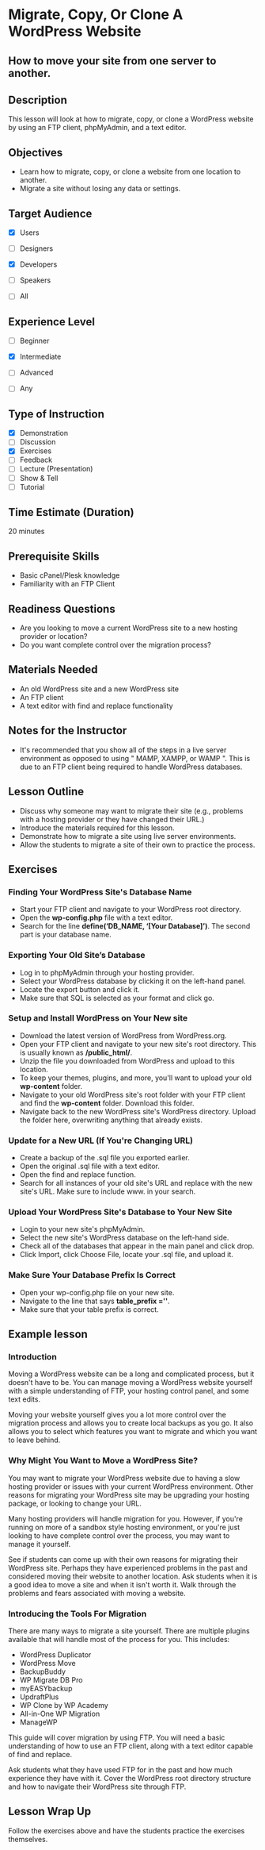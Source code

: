 # Migrate, Copy, Or Clone A WordPress Website

## How to move your site from one server to another.

## Description
  This lesson will look at how to migrate, copy, or clone a WordPress website by using an FTP client, phpMyAdmin, and a text editor.

## Objectives

  *   Learn how to migrate, copy, or clone a website from one location to another.
  *   Migrate a site without losing any data or settings.

## Target Audience
* [x] Users
* [ ] Designers
* [x] Developers
* [ ] Speakers
* [ ] All


## Experience Level

* [ ] Beginner
* [x] Intermediate
* [ ] Advanced
* [ ] Any


## Type of Instruction

* [x] Demonstration
* [ ] Discussion
* [x] Exercises
* [ ] Feedback
* [ ] Lecture (Presentation)
* [ ] Show & Tell
* [ ] Tutorial

## Time Estimate (Duration)

  20 minutes

## Prerequisite Skills

*   Basic cPanel/Plesk knowledge
*   Familiarity with an FTP Client

## Readiness Questions

*   Are you looking to move a current WordPress site to a new hosting provider or location?
*   Do you want complete control over the migration process?

## Materials Needed

  * An old WordPress site and a new WordPress site
  * An FTP client
  * A text editor with find and replace functionality

## Notes for the Instructor

*   It's recommended that you show all of the steps in a live server environment as opposed to using " MAMP, XAMPP, or WAMP ". This is due to an FTP client being required to handle WordPress databases.

## Lesson Outline

  * Discuss why someone may want to migrate their site (e.g., problems with a hosting provider or they have changed their URL.)
  * Introduce the materials required for this lesson.
  * Demonstrate how to migrate a site using live server environments.
  * Allow the students to migrate a site of their own to practice the process.

## Exercises

### Finding Your WordPress Site's Database Name
*   Start your FTP client and navigate to your WordPress root directory.
*   Open the **wp-config.php** file with a text editor.
*   Search for the line **define(‘DB_NAME, ‘[Your Database]’)**. The second part is your database name.

### Exporting Your Old Site’s Database
* Log in to phpMyAdmin through your hosting provider.
* Select your WordPress database by clicking it on the left-hand panel.
* Locate the export button and click it.
* Make sure that SQL is selected as your format and click go.

### Setup and Install WordPress on Your New site
* Download the latest version of WordPress from WordPress.org.
* Open your FTP client and navigate to your new site's root directory. This is usually known as **/public_html/**.
* Unzip the file you downloaded from WordPress and upload to this location.
* To keep your themes, plugins, and more, you'll want to upload your old **wp-content** folder.
* Navigate to your old WordPress site's root folder with your FTP client and find the **wp-content** folder. Download this folder.
* Navigate back to the new WordPress site's WordPress directory. Upload the folder here, overwriting anything that already exists.

### Update for a New URL (If You're Changing URL)
* Create a backup of the .sql file you exported earlier.
* Open the original .sql file with a text editor.
* Open the find and replace function.
* Search for all instances of your old site's URL and replace with the new site's URL. Make sure to include www. in your search.

### Upload Your WordPress Site's Database to Your New Site
* Login to your new site's phpMyAdmin.
* Select the new site's WordPress database on the left-hand side.
* Check all of the databases that appear in the main panel and click drop.
* Click Import, click Choose File, locate your .sql file, and upload it.

### Make Sure Your Database Prefix Is Correct
* Open your wp-config.php file on your new site.
* Navigate to the line that says **table_prefix =''**.
* Make sure that your table prefix is correct.

## Example lesson

### Introduction
Moving a WordPress website can be a long and complicated process, but it doesn't have to be. You can manage moving a WordPress website yourself with a simple understanding of FTP, your hosting control panel, and some text edits.

Moving your website yourself gives you a lot more control over the migration process and allows you to create local backups as you go. It also allows you to select which features you want to migrate and which you want to leave behind.


### Why Might You Want to Move a WordPress Site?
You may want to migrate your WordPress website due to having a slow hosting provider or issues with your current WordPress environment. Other reasons for migrating your WordPress site may be upgrading your hosting package, or looking to change your URL.

Many hosting providers will handle migration for you. However, if you're running on more of a sandbox style hosting environment, or you're just looking to have complete control over the process, you may want to manage it yourself.

See if students can come up with their own reasons for migrating their WordPress site. Perhaps they have experienced problems in the past and considered moving their website to another location. Ask students when it is a good idea to move a site and when it isn't worth it. Walk through the problems and fears associated with moving a website.

### Introducing the Tools For Migration

There are many ways to migrate a site yourself. There are multiple plugins available that will handle most of the process for you. This includes:

*   WordPress Duplicator
*   WordPress Move
*   BackupBuddy
*   WP Migrate DB Pro
*   myEASYbackup
*   UpdraftPlus
*   WP Clone by WP Academy
*   All-in-One WP Migration
*   ManageWP

This guide will cover migration by using FTP. You will need a basic understanding of how to use an FTP client, along with a text editor capable of find and replace.

Ask students what they have used FTP for in the past and how much experience they have with it. Cover the WordPress root directory structure and how to navigate their WordPress site through FTP.

## Lesson Wrap Up
Follow the exercises above and have the students practice the exercises themselves. 
